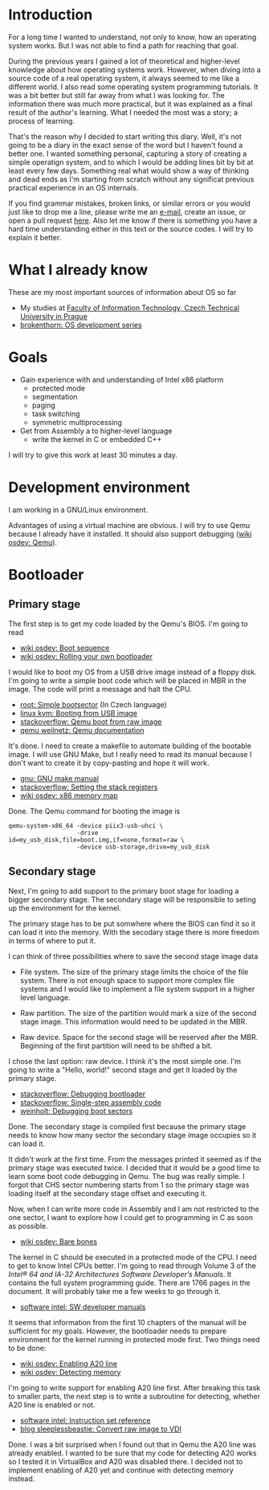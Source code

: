 # Introduction

For a long time I wanted to understand, not only to know, how an
operating system works. But I was not able to find a path for reaching
that goal.

During the previous years I gained a lot of theoretical and
higher-level knowledge about how operating systems work. However, when
diving into a source code of a real operating system, it always seemed
to me like a different world. I also read some operating system
programming tutorials. It was a bit better but still far away from
what I was looking for. The information there was much more practical,
but it was explained as a final result of the author's learning. What
I needed the most was a story; a process of learning.

That's the reason why I decided to start writing this diary. Well,
it's not going to be a diary in the exact sense of the word but I
haven't found a better one. I wanted something personal, capturing a
story of creating a simple operatign system, and to which I would be
adding lines bit by bit at least every few days. Something real what
would show a way of thinking and dead ends as I'm starting from
scratch without any significat previous practical experience in an OS
internals.

If you find grammar mistakes, broken links, or similar errors or you
would just like to drop me a line, please write me an
[e-mail](https://github.com/jansucan), create an issue, or open a pull
request [here](https://github.com/jansucan/beginner-os-developer-diary).
Also let me know if there is something you have a hard time
understanding either in this text or the source codes. I will try to
explain it better.

# What I already know

These are my most important sources of information about OS so far

- My studies at
  [Faculty of Information Technology, Czech Technical University in Prague](https://fit.cvut.cz/)
- [brokenthorn: OS development series](http://www.brokenthorn.com/Resources/OSDevIndex.html)

# Goals

- Gain experience with and understanding of Intel x86 platform
    - protected mode
	- segmentation
	- paging
	- task switching
	- symmetric multiprocessing
- Get from Assembly a to higher-level language
    - write the kernel in C or embedded C++

I will try to give this work at least 30 minutes a day.

# Development environment

I am working in a GNU/Linux environment.

Advantages of using a virtual machine are obvious. I will try to use
Qemu because I already have it installed. It should also support
debugging ([wiki osdev: Qemu](https://wiki.osdev.org/QEMU)).

# Bootloader

## Primary stage

The first step is to get my code loaded by the Qemu's BIOS. I'm going to read

- [wiki osdev: Boot sequence](https://wiki.osdev.org/Boot_Sequence)
- [wiki osdev: Rolling your own bootloader](https://wiki.osdev.org/Rolling_Your_Own_Bootloader)

I would like to boot my OS from a USB drive image instead of a floppy
disk. I'm going to write a simple boot code which will be placed in
MBR in the image. The code will print a message and halt the CPU.

- [root: Simple bootsector](https://www.root.cz/clanky/piseme-operacni-system-boot/) (In Czech language)
- [linux kvm: Booting from USB image](https://www.linux-kvm.org/page/USB#Running)
- [stackoverflow: Qemu boot from raw image](https://stackoverflow.com/questions/47235461/how-to-resolve-specify-the-raw-format-explicitly-to-remove-the-restrictions)
- [qemu weilnetz: Qemu documentation](https://qemu.weilnetz.de/doc/qemu-doc.html)

It's done. I need to create a makefile to automate building of the
bootable image. I will use GNU Make, but I really need to read its
manual because I don't want to create it by copy-pasting and hope it
will work.

- [gnu: GNU make manual](https://www.gnu.org/software/make/manual/)
- [stackoverflow: Setting the stack registers](https://stackoverflow.com/a/45285701)
- [wiki osdev: x86 memory map](https://wiki.osdev.org/Memory_Map_(x86))

Done. The Qemu command for booting the image is

```
qemu-system-x86_64 -device piix3-usb-uhci \
                   -drive id=my_usb_disk,file=boot.img,if=none,format=raw \
                   -device usb-storage,drive=my_usb_disk
```

## Secondary stage

Next, I'm going to add support to the primary boot stage for loading a
bigger secondary stage. The secondary stage will be responsible to
seting up the environment for the kernel.

The primary stage has to be put somwhere where the BIOS can find it so
it can load it into the memory. With the secodary stage there is more
freedom in terms of where to put it.

I can think of three possibilities where to save the second stage image data

- File system. The size of the primary stage limits the choice
  of the file system. There is not enough space to support more
  complex file systems and I would like to implement a file system
  support in a higher level language.

- Raw partition. The size of the partition would mark a size of
  the second stage image. This information would need to be updated in
  the MBR.

- Raw device. Space for the second stage will be reserved after the
  MBR. Beginning of the first partition will need to be shifted a bit.

I chose the last option: raw device. I think it's the most simple
one. I'm going to write a "Hello, world!" second stage and get it
loaded by the primary stage.

- [stackoverflow: Debugging bootloader](https://stackoverflow.com/questions/14242958/debugging-bootloader-with-gdb-in-qemu)
- [stackoverflow: Single-step assembly code](https://stackoverflow.com/questions/2420813/using-gdb-to-single-step-assembly-code-outside-specified-executable-causes-error)
- [weinholt: Debugging boot sectors](https://weinholt.se/articles/debugging-boot-sectors/)

Done. The secondary stage is compiled first because the primary stage
needs to know how many sector the secondary stage image occupies so it
can load it.

It didn't work at the first time. From the messages printed it seemed
as if the primary stage was executed twice. I decided that it would be
a good time to learn some boot code debugging in Qemu. The bug was
really simple. I forgot that CHS sector numbering starts from 1 so the
primary stage was loading itself at the secondary stage offset and
executing it.

Now, when I can write more code in Assembly and I am not restricted to
the one sector, I want to explore how I could get to programming in C
as soon as possible.

- [wiki osdev: Bare bones](https://wiki.osdev.org/Bare_Bones)

The kernel in C should be executed in a protected mode of the CPU. I
need to get to know Intel CPUs better. I'm going to read through
Volume 3 of the *Intel® 64 and IA-32 Architectures Software
Developer’s Manuals*. It contains the full system programming
guide. There are 1766 pages in the document. It will probably take me
a few weeks to go through it.

- [software intel: SW developer manuals](https://software.intel.com/content/www/us/en/develop/articles/intel-sdm.html)

It seems that information from the first 10 chapters of the manual
will be sufficient for my goals. However, the bootloader needs to
prepare environment for the kernel running in protected mode
first. Two things need to be done:

- [wiki osdev: Enabling A20 line](https://wiki.osdev.org/A20_Line)
- [wiki osdev: Detecting memory](https://wiki.osdev.org/Detecting_Memory_(x86))

I'm going to write support for enabling A20 line first. After breaking
this task to smaller parts, the next step is to write a subroutine for
detecting, whether A20 line is enabled or not.

- [software intel: Instruction set reference](https://software.intel.com/content/www/us/en/develop/download/intel-64-and-ia-32-architectures-sdm-combined-volumes-2a-2b-2c-and-2d-instruction-set-reference-a-z.html)
- [blog sleeplessbeastie: Convert raw image to VDI](https://blog.sleeplessbeastie.eu/2012/04/29/virtualbox-convert-raw-image-to-vdi-and-otherwise/)

Done. I was a bit surprised when I found out that in Qemu the A20 line
was already enabled. I wanted to be sure that my code for detecting
A20 works so I tested it in VirtualBox and A20 was disabled there. I
decided not to implement enabling of A20 yet and continue with
detecting memory instead.
